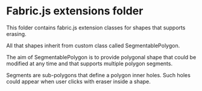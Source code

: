# Fabric.js extensions folder

This folder contains fabric.js extension classes for shapes that supports 
erasing.

All that shapes inherit from custom class called SegmentablePolygon.

The aim of SegmentablePolygon is to provide polygonal shape that could be 
modified at any time and that supports multiple polygon segments. 

Segments are sub-polygons that define a polygon inner holes. 
Such holes could appear when user clicks with eraser inside a shape. 